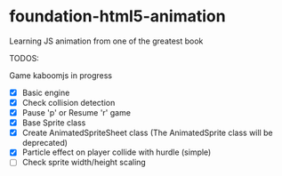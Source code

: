 # foundation-html5-animation
Learning JS animation from one of the greatest book



TODOS:

Game kaboomjs in progress 
- [X] Basic engine
- [X] Check collision detection
- [X] Pause 'p' or Resume 'r' game
- [X] Base Sprite class
- [X] Create AnimatedSpriteSheet class (The AnimatedSprite class will be deprecated)
- [X] Particle effect on player collide with hurdle (simple)
- [ ] Check sprite width/height scaling